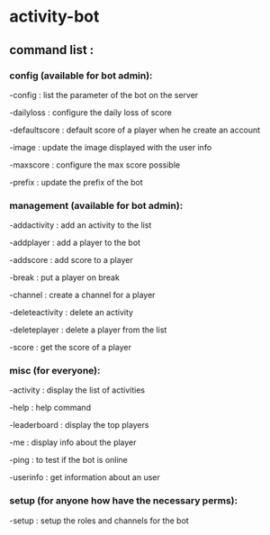 # activity-bot

## command list :



### config (available for bot admin):

-config : list the parameter of the bot on the server

-dailyloss : configure the daily loss of score

-defaultscore : default score of a player when he create an account

-image : update the image displayed with the user info

-maxscore : configure the max score possible

-prefix : update the prefix of the bot



### management (available for bot admin):

-addactivity : add an activity to the list

-addplayer : add a player to the bot

-addscore : add score to a player

-break : put a player on break

-channel : create a channel for a player

-deleteactivity : delete an activity

-deleteplayer : delete a player from the list

-score : get the score of a player



### misc (for everyone):

-activity : display the list of activities

-help : help command

-leaderboard : display the top players

-me : display info about the player

-ping : to test if the bot is online

-userinfo : get information about an user



### setup (for anyone how have the necessary perms):

-setup : setup the roles and channels for the bot
